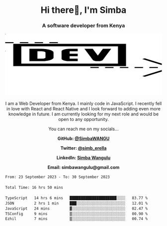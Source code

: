 
<h1 align="center"> Hi there👋, I'm Simba</h1>
<h3 align="center">A software developer from Kenya</h3>

<img src="/arrow-svgrepo-com.svg" margin="auto" width="100%" height="200px">


<p align="center">I am a Web Developer from Kenya. I mainly code in JavaScript. I recently fell in love with React and React Native and I look forward to adding even more knowledge in future. I am currently looking for my next role and would be open to any opportunity.</p>

<p align="center">You can reach me on my socials... </p>

<div align="center">

__<p>  GitHub: [@SimbaWANGU](https://github.com/SimbaWANGU)__  </p>
__<p> Twitter: [@simb_erella](https://twitter.com/simb_erella)__ </p>
__<p> LinkedIn: [Simba Wangulu](https://www.linkedin.com/in/simba-wangulu/)__ </p>
__<p> Email: simbawangulu@gmail.com__ </p>

</div>

<!--START_SECTION:waka-->

```txt
From: 23 September 2023 - To: 30 September 2023

Total Time: 16 hrs 50 mins

TypeScript   14 hrs 6 mins   █████████████████████░░░░   83.77 %
JSON         2 hrs 1 min     ███░░░░░░░░░░░░░░░░░░░░░░   12.01 %
JavaScript   24 mins         ▓░░░░░░░░░░░░░░░░░░░░░░░░   02.47 %
TSConfig     9 mins          ▒░░░░░░░░░░░░░░░░░░░░░░░░   00.90 %
Ezhil        7 mins          ▒░░░░░░░░░░░░░░░░░░░░░░░░   00.74 %
```

<!--END_SECTION:waka-->
